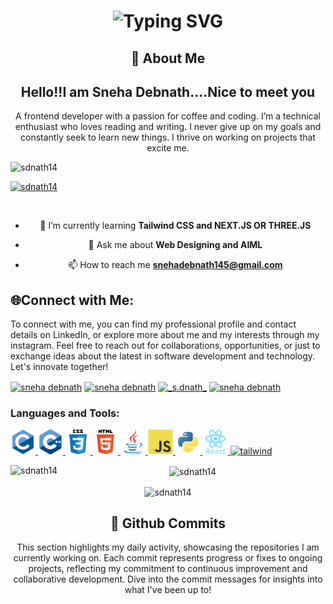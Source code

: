 <div align="center">
    <h1><img src="https://readme-typing-svg.herokuapp.com?font=Jetbrains+mono&size=40&duration=3000&color=33FF33&center=true&vCenter=true&width=435&lines=Hey..+I'm+S.DNATH;This+is..;..my+Github..;" alt="Typing SVG"/></h1>
    
</div>
<div align="center">
    <h2>🚀 About Me</h2>
    <h2>Hello!!I am Sneha Debnath....Nice to meet you</h2>
    <p>A frontend developer with a passion for coffee and coding. I’m a technical enthusiast who loves reading and writing. I never give up on my goals and constantly seek to learn new things. I thrive on working on projects that excite me.</p>
    


<p align="left"> <img src="https://komarev.com/ghpvc/?username=sdnath14&label=Profile%20views&color=0e75b6&style=flat" alt="sdnath14" /> </p>

<p align="left"> <a href="https://github.com/ryo-ma/github-profile-trophy"><img src="https://github-profile-trophy.vercel.app/?username=sdnath14" alt="sdnath14" /></a> </p>

<p align="left"> <a href="https://twitter.com/" target="blank"><img src="https://img.shields.io/twitter/follow/?logo=twitter&style=for-the-badge" alt="" /></a> </p>

- 🌱 I’m currently learning **Tailwind CSS and NEXT.JS OR THREE.JS**

- 💬 Ask me about **Web Designing and AIML**

- 📫 How to reach me **snehadebnath145@gmail.com**

<h2 align="left">🌐Connect with Me:</h3>
<p align="left">To connect with me, you can find my professional profile and contact details on LinkedIn, or explore more about me and my interests through my instagram. Feel free to reach out for collaborations, opportunities, or just to exchange ideas about the latest in software development and technology. Let's innovate together!</p>
<p align="left">
<a href="https://www.linkedin.com/in/sneha-debnath-11a631258/" target="blank"><img align="center" src="https://raw.githubusercontent.com/rahuldkjain/github-profile-readme-generator/master/src/images/icons/Social/linked-in-alt.svg" alt="sneha debnath" height="30" width="40" /></a>
<a href="https://www.facebook.com/profile.php?id=100058876712110" target="blank"><img align="center" src="https://raw.githubusercontent.com/rahuldkjain/github-profile-readme-generator/master/src/images/icons/Social/facebook.svg" alt="sneha debnath" height="30" width="40" /></a>
<a href="https://www.instagram.com/_s.dnath_/" target="blank"><img align="center" src="https://raw.githubusercontent.com/rahuldkjain/github-profile-readme-generator/master/src/images/icons/Social/instagram.svg" alt="_s.dnath_" height="30" width="40" /></a>
<a href="https://leetcode.com/u/snehadebnath/" target="blank"><img align="center" src="https://raw.githubusercontent.com/rahuldkjain/github-profile-readme-generator/master/src/images/icons/Social/leet-code.svg" alt="sneha debnath" height="30" width="40" /></a>
</p>

<h3 align="left">Languages and Tools:</h3>
<p align="left"> <a href="https://www.cprogramming.com/" target="_blank" rel="noreferrer"> <img src="https://raw.githubusercontent.com/devicons/devicon/master/icons/c/c-original.svg" alt="c" width="40" height="40"/> </a> <a href="https://www.w3schools.com/cpp/" target="_blank" rel="noreferrer"> <img src="https://raw.githubusercontent.com/devicons/devicon/master/icons/cplusplus/cplusplus-original.svg" alt="cplusplus" width="40" height="40"/> </a> <a href="https://www.w3schools.com/css/" target="_blank" rel="noreferrer"> <img src="https://raw.githubusercontent.com/devicons/devicon/master/icons/css3/css3-original-wordmark.svg" alt="css3" width="40" height="40"/> </a> <a href="https://www.w3.org/html/" target="_blank" rel="noreferrer"> <img src="https://raw.githubusercontent.com/devicons/devicon/master/icons/html5/html5-original-wordmark.svg" alt="html5" width="40" height="40"/> </a> <a href="https://www.java.com" target="_blank" rel="noreferrer"> <img src="https://raw.githubusercontent.com/devicons/devicon/master/icons/java/java-original.svg" alt="java" width="40" height="40"/> </a> <a href="https://developer.mozilla.org/en-US/docs/Web/JavaScript" target="_blank" rel="noreferrer"> <img src="https://raw.githubusercontent.com/devicons/devicon/master/icons/javascript/javascript-original.svg" alt="javascript" width="40" height="40"/> </a> <a href="https://www.python.org" target="_blank" rel="noreferrer"> <img src="https://raw.githubusercontent.com/devicons/devicon/master/icons/python/python-original.svg" alt="python" width="40" height="40"/> </a> <a href="https://reactjs.org/" target="_blank" rel="noreferrer"> <img src="https://raw.githubusercontent.com/devicons/devicon/master/icons/react/react-original-wordmark.svg" alt="react" width="40" height="40"/> </a> <a href="https://tailwindcss.com/" target="_blank" rel="noreferrer"> <img src="https://www.vectorlogo.zone/logos/tailwindcss/tailwindcss-icon.svg" alt="tailwind" width="40" height="40"/> </a> </p>

<p><img align="left" src="https://github-readme-stats.vercel.app/api/top-langs?username=sdnath14&show_icons=true&locale=en&layout=compact" alt="sdnath14" /></p>

<p>&nbsp;<img align="center" src="https://github-readme-stats.vercel.app/api?username=sdnath14&show_icons=true&locale=en" alt="sdnath14" /></p>

<p><img align="center" src="https://github-readme-streak-stats.herokuapp.com/?user=sdnath14&" alt="sdnath14" /></p>
<div align="center">
    <h2>🚀 Github Commits</h2>
      <p>This section highlights my daily activity, showcasing the repositories I am currently working on. Each commit represents progress or fixes to ongoing projects, reflecting my commitment to continuous improvement and collaborative development. Dive into the commit messages for insights into what I've been up to!</p>
  </div>
